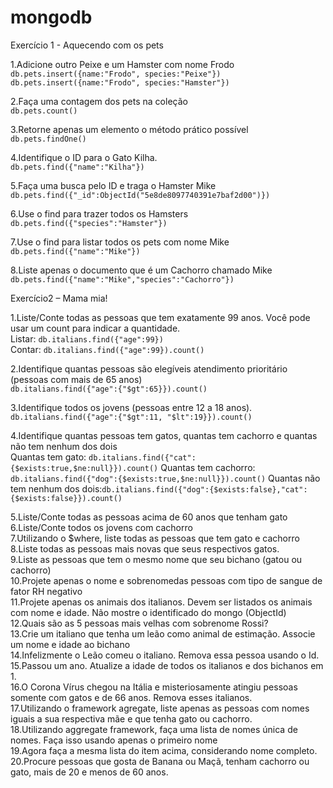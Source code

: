 # mongodb
Exercício 1 - Aquecendo com os pets  

1.Adicione outro Peixe e um Hamster com nome Frodo       
`db.pets.insert({name:"Frodo", species:"Peixe"})`  
`db.pets.insert({name:"Frodo", species:"Hamster"})`  

2.Faça uma contagem dos pets na coleção  
`db.pets.count()`   

3.Retorne apenas um elemento o método prático possível  
`db.pets.findOne()`  

4.Identifique o ID para o Gato Kilha.  
`db.pets.find({"name":"Kilha"})`  

5.Faça uma busca pelo ID e traga o Hamster Mike  
`db.pets.find({"_id":ObjectId("5e8de8097740391e7baf2d00")})`  

6.Use o find para trazer todos os Hamsters  
`db.pets.find({"species":"Hamster"})`  

7.Use o find para listar todos os pets com nome Mike  
`db.pets.find({"name":"Mike"})`   

8.Liste apenas o documento que é um Cachorro chamado Mike  
`db.pets.find({"name":"Mike","species":"Cachorro"})`  

Exercício2 – Mama mia!  

1.Liste/Conte todas as pessoas que tem exatamente 99 anos. Você pode usar um count para indicar a quantidade.  
Listar: `db.italians.find({"age":99})`  
Contar: `db.italians.find({"age":99}).count()`  
  
2.Identifique quantas pessoas são elegíveis atendimento prioritário (pessoas com mais de 65 anos)  
`db.italians.find({"age":{"$gt":65}}).count()`  
  
3.Identifique todos os jovens (pessoas entre 12 a 18 anos).  
`db.italians.find({"age":{"$gt":11, "$lt":19}}).count()`  
  
4.Identifique quantas pessoas tem gatos, quantas tem cachorro e quantas não tem nenhum dos dois   
Quantas tem gato: `db.italians.find({"cat":{$exists:true,$ne:null}}).count()`
Quantas tem cachorro: `db.italians.find({"dog":{$exists:true,$ne:null}}).count()`
Quantas não tem nenhum dos dois:`db.italians.find({"dog":{$exists:false},"cat":{$exists:false}}).count()`  

5.Liste/Conte todas as pessoas acima de 60 anos que tenham gato  
6.Liste/Conte todos os jovens com cachorro  
7.Utilizando o $where, liste todas as pessoas que tem gato e cachorro  
8.Liste todas as pessoas mais novas que seus respectivos gatos.  
9.Liste as pessoas que tem o mesmo nome que seu bichano (gatou ou cachorro)  
10.Projete apenas o nome e sobrenomedas pessoas com tipo de sangue de fator RH negativo  
11.Projete apenas os animais dos italianos. Devem ser listados os animais com nome e idade. Não mostre o identificado do mongo  (ObjectId)  
12.Quais são as 5 pessoas mais velhas com sobrenome Rossi?  
13.Crie um italiano que tenha um leão como animal de estimação. Associe um nome e idade ao bichano  
14.Infelizmente o Leão comeu o italiano. Remova essa pessoa usando o Id.  
15.Passou um ano. Atualize a idade de todos os italianos e dos bichanos em 1.  
16.O Corona Vírus chegou na Itália e misteriosamente atingiu pessoas somente com gatos e de 66 anos. Remova esses italianos.  
17.Utilizando o framework agregate, liste apenas as pessoas com nomes iguais a sua respectiva mãe e que tenha gato ou cachorro.  
18.Utilizando aggregate framework, faça uma lista de nomes única de nomes. Faça isso usando apenas o primeiro nome  
19.Agora faça a mesma lista do item acima, considerando nome completo.  
20.Procure pessoas que gosta de Banana ou Maçã, tenham cachorro ou gato, mais de 20 e menos de 60 anos.  
